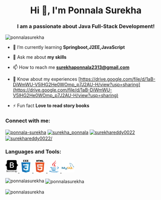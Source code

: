 <h1 align="center">Hi 👋, I'm Ponnala Surekha</h1>
<h3 align="center">I am a passionate about Java Full-Stack Development!</h3>

<p align="left"> <img src="https://komarev.com/ghpvc/?username=ponnalasurekha&label=Profile%20views&color=0e75b6&style=flat" alt="ponnalasurekha" /> </p>

- 🌱 I’m currently learning **Springboot,J2EE,JavaScript**

- 💬 Ask me about **my skills**

- 📫 How to reach me **surekhaponnala2313@gmail.com**

- 📄 Know about my experiences [https://drive.google.com/file/d/1aB-DiWmWU-V5IHG2He0WOmp_p7J2AU-H/view?usp=sharing](https://drive.google.com/file/d/1aB-DiWmWU-V5IHG2He0WOmp_p7J2AU-H/view?usp=sharing)

- ⚡ Fun fact **Love to read story books**

<h3 align="left">Connect with me:</h3>
<p align="left">
<a href="https://linkedin.com/in/ponnala-surekha" target="blank"><img align="center" src="https://raw.githubusercontent.com/rahuldkjain/github-profile-readme-generator/master/src/images/icons/Social/linked-in-alt.svg" alt="ponnala-surekha" height="30" width="40" /></a>
<a href="https://instagram.com/surekha_ponnala" target="blank"><img align="center" src="https://raw.githubusercontent.com/rahuldkjain/github-profile-readme-generator/master/src/images/icons/Social/instagram.svg" alt="surekha_ponnala" height="30" width="40" /></a>
<a href="https://www.hackerrank.com/surekhareddy0022" target="blank"><img align="center" src="https://raw.githubusercontent.com/rahuldkjain/github-profile-readme-generator/master/src/images/icons/Social/hackerrank.svg" alt="surekhareddy0022" height="30" width="40" /></a>
<a href="https://www.leetcode.com/surekhareddy0022/" target="blank"><img align="center" src="https://raw.githubusercontent.com/rahuldkjain/github-profile-readme-generator/master/src/images/icons/Social/leet-code.svg" alt="surekhareddy0022/" height="30" width="40" /></a>
</p>

<h3 align="left">Languages and Tools:</h3>
<p align="left"> <a href="https://getbootstrap.com" target="_blank" rel="noreferrer"> <img src="https://raw.githubusercontent.com/devicons/devicon/master/icons/bootstrap/bootstrap-plain-wordmark.svg" alt="bootstrap" width="40" height="40"/> </a> <a href="https://www.w3schools.com/css/" target="_blank" rel="noreferrer"> <img src="https://raw.githubusercontent.com/devicons/devicon/master/icons/css3/css3-original-wordmark.svg" alt="css3" width="40" height="40"/> </a> <a href="https://www.w3.org/html/" target="_blank" rel="noreferrer"> <img src="https://raw.githubusercontent.com/devicons/devicon/master/icons/html5/html5-original-wordmark.svg" alt="html5" width="40" height="40"/> </a> <a href="https://www.java.com" target="_blank" rel="noreferrer"> <img src="https://raw.githubusercontent.com/devicons/devicon/master/icons/java/java-original.svg" alt="java" width="40" height="40"/> </a> <a href="https://www.mysql.com/" target="_blank" rel="noreferrer"> <img src="https://raw.githubusercontent.com/devicons/devicon/master/icons/mysql/mysql-original-wordmark.svg" alt="mysql" width="40" height="40"/> </a> </p>

<p><img align="left" src="https://github-readme-stats.vercel.app/api/top-langs?username=ponnalasurekha&show_icons=true&locale=en&layout=compact" alt="ponnalasurekha" /></p>

<p>&nbsp;<img align="center" src="https://github-readme-stats.vercel.app/api?username=ponnalasurekha&show_icons=true&locale=en" alt="ponnalasurekha" /></p>

<p><img align="center" src="https://github-readme-streak-stats.herokuapp.com/?user=ponnalasurekha&" alt="ponnalasurekha" /></p>
